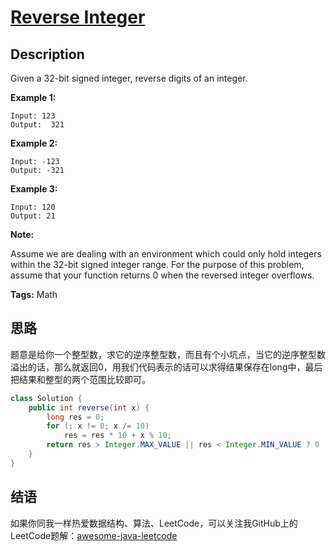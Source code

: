 # [Reverse Integer][title]

## Description

Given a 32-bit signed integer, reverse digits of an integer.

**Example 1:**

```
Input: 123
Output:  321
```

**Example 2:**

```
Input: -123
Output: -321
```

**Example 3:**

```
Input: 120
Output: 21
```

**Note:**

Assume we are dealing with an environment which could only hold integers within the 32-bit signed integer range. For the purpose of this problem, assume that your function returns 0 when the reversed integer overflows.

**Tags:** Math


## 思路

题意是给你一个整型数，求它的逆序整型数，而且有个小坑点，当它的逆序整型数溢出的话，那么就返回0，用我们代码表示的话可以求得结果保存在long中，最后把结果和整型的两个范围比较即可。

```java
class Solution {
    public int reverse(int x) {
        long res = 0;
        for (; x != 0; x /= 10)
            res = res * 10 + x % 10;
        return res > Integer.MAX_VALUE || res < Integer.MIN_VALUE ? 0 : (int) res;
    }
}
```


## 结语

如果你同我一样热爱数据结构、算法、LeetCode，可以关注我GitHub上的LeetCode题解：[awesome-java-leetcode][ajl]



[title]: https://leetcode.com/problems/reverse-integer
[ajl]: https://github.com/Blankj/awesome-java-leetcode
